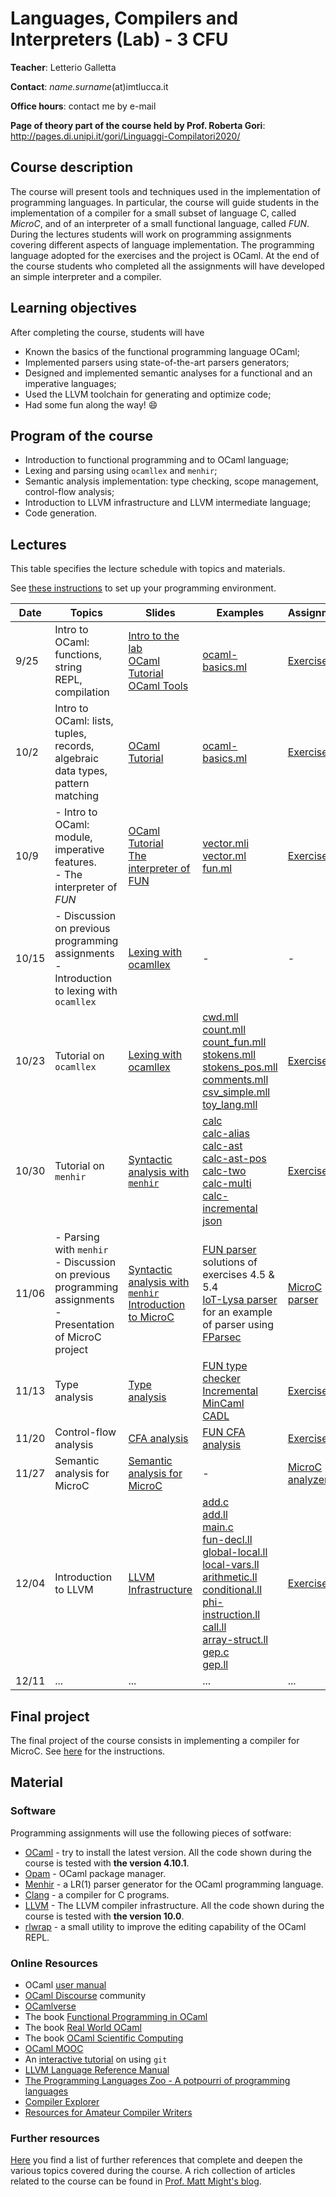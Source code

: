 # Languages, Compilers and Interpreters (Lab) - 3 CFU
**Teacher**: Letterio Galletta

**Contact**: *name.surname*(at)imtlucca.it

**Office hours**: contact me by e-mail

**Page of theory part of the course held by Prof. Roberta Gori**: http://pages.di.unipi.it/gori/Linguaggi-Compilatori2020/

## Course description
The course will present tools and techniques used in the implementation of programming languages. 
In particular, the course will guide students in the implementation of a compiler for a small 
subset of language C, called *MicroC*, and of an interpreter of a small functional language, called *FUN*. During the lectures students will work on programming assignments covering different aspects of language implementation. The programming language adopted for the exercises and the project is OCaml. At the end of the course students who completed all the assignments will have developed an simple interpreter and a compiler. 


## Learning objectives

After completing the course, students will have  
* Known the basics of the functional programming language OCaml;
* Implemented parsers using state-of-the-art parsers generators; 
* Designed and implemented semantic analyses for a functional and an imperative languages;
* Used the LLVM toolchain for generating and optimize code; 
* Had some fun along the way! :smile: 

## Program of the course

* Introduction to functional programming and to OCaml language;
* Lexing and parsing using `ocamllex` and `menhir`;
* Semantic analysis implementation: type checking, scope management, control-flow analysis;
* Introduction to LLVM infrastructure and LLVM intermediate language;
* Code generation.

## Lectures
This table specifies the lecture schedule with topics and materials.

See [these instructions](instructions.md) to set up your programming environment. 

| Date  | Topics | Slides | Examples | Assignments| 
| ------|------- | -------|----------|------------|
| 9/25  | Intro to OCaml: functions, string</br> REPL, compilation |  [Intro to the lab](ocaml-material/slides/lab-presentation.pdf)</br>[OCaml Tutorial](http://www.cs.columbia.edu/~sedwards/classes/2018/4115-fall/ocaml.pdf)</br>[OCaml Tools](ocaml-material/slides/ocaml-tools.pdf) | [ocaml-basics.ml](ocaml-material/code/ocaml-basics.ml)   | [Exercises 1](ocaml-material/exercises/exercises-1.md)       |
| 10/2 | Intro to OCaml: lists, tuples, records,</br> algebraic data types, pattern matching     | [OCaml Tutorial](http://www.cs.columbia.edu/~sedwards/classes/2018/4115-fall/ocaml.pdf)    | [ocaml-basics.ml](ocaml-material/code/ocaml-basics.ml)       | [Exercises 2](ocaml-material/exercises/exercises-2.md)
| 10/9 | - Intro to OCaml: module, imperative features.</br> - The interpreter of *FUN* | [OCaml Tutorial](http://www.cs.columbia.edu/~sedwards/classes/2018/4115-fall/ocaml.pdf)</br> [The interpreter of FUN](ocaml-material/slides/fun-interpreter.pdf) | [vector.mli](ocaml-material/code/vector.mli)</br>[vector.ml](ocaml-material/code/vector.ml)</br> [fun.ml](ocaml-material/code/fun.ml) | [Exercises 3](ocaml-material/exercises/exercises-3.md) |         
| 10/15 | - Discussion on previous programming assignments </br> - Introduction to lexing with `ocamllex` | [Lexing with ocamllex](frontend-material/slides/lexical-analysis.pdf) | - | - |
| 10/23 | Tutorial on `ocamllex` | [Lexing with ocamllex](frontend-material/slides/lexical-analysis.pdf) | [cwd.mll](frontend-material/code/cwd.mll) </br> [count.mll](frontend-material/code/count.mll) </br> [count_fun.mll](frontend-material/code/count_fun.mll) </br> [stokens.mll](frontend-material/code/stokens.mll) </br> [stokens_pos.mll](frontend-material/code/stokens_pos.mll) </br> [comments.mll](frontend-material/code/comments.mll) </br> [csv_simple.mll](frontend-material/code/csv_simple.mll) </br> [toy_lang.mll](frontend-material/code/toy_lang.mll) | [Exercises 4](frontend-material/exercises/exercises-lexing.md) 
| 10/30 | Tutorial on `menhir` | [Syntactic analysis with `menhir`](frontend-material/slides/syntactic-analysis.pdf) | [calc](frontend-material/code/calc) </br> [calc-alias](https://gitlab.inria.fr/fpottier/menhir/-/tree/master/demos/calc-alias) </br> [calc-ast](frontend-material/code/calc-ast) </br> [calc-ast-pos](frontend-material/code/calc-ast-pos) </br> [calc-two](https://gitlab.inria.fr/fpottier/menhir/-/tree/master/demos/calc-two) </br> [calc-multi](frontend-material/code/calc-multi) </br> [calc-incremental](https://gitlab.inria.fr/fpottier/menhir/-/tree/master/demos/calc-incremental) </br> [json](frontend-material/code/json)  | [Exercise 5](frontend-material/exercises/exercises-parsing.md)|  
| 11/06 | - Parsing with `menhir`</br> - Discussion on previous programming assignments</br> - Presentation of MicroC project | [Syntactic analysis with `menhir`](frontend-material/slides/syntactic-analysis.pdf)</br> [Introduction to MicroC](frontend-material/slides/intro-microc.pdf) | [FUN parser](frontend-material/code/fun-parser) solutions of exercises 4.5 & 5.4</br>  [IoT-Lysa parser](https://bitbucket.org/lillo/iotlysa/src/master/) for an example of parser using [FParsec](https://www.quanttec.com/fparsec/) | [MicroC parser](microc/microc-parsing/) |
| 11/13 | Type analysis | [Type analysis](semantic-analysis-material/slides/type-analysis.pdf) | [FUN type checker](semantic-analysis-material/code/fun-types) </br>  [Incremental MinCaml](https://github.com/matteobusi/incremental-mincaml) </br> [CADL](https://github.com/freek9807/CADL) | [Exercises 6](semantic-analysis-material/exercises/exercises-types.md) |
| 11/20 | Control-flow analysis | [CFA analysis](semantic-analysis-material/slides/cfa-analysis.pdf) | [FUN CFA analysis](semantic-analysis-material/code/fun-cfa) |  [Exercises 7](semantic-analysis-material/exercises/exercises-cfa.md) |
| 11/27 | Semantic analysis for MicroC |[Semantic analysis for MicroC](semantic-analysis-material/slides/microc-semantic-analysis.pdf)  | - |  [MicroC analyzer](microc/microc-semantic-analysis) |
| 12/04 | Introduction to LLVM | [LLVM Infrastructure](codegen-material/slides/intro-llvm.pdf) | [add.c](codegen-material/code/add.c) </br> [add.ll](codegen-material/code/add.ll) </br> [main.c](codegen-material/code/main.c) </br> [fun-decl.ll](codegen-material/code/fun-decl.ll) </br> [global-local.ll](codegen-material/code/global-local.ll) </br> [local-vars.ll](codegen-material/code/local-vars.ll) </br> [arithmetic.ll](codegen-material/code/arithmetic.ll) </br> [conditional.ll](codegen-material/code/conditional.ll) </br> [phi-instruction.ll](codegen-material/code/phi-instruction.ll) </br> [call.ll](codegen-material/code/call.ll) </br> [array-struct.ll](codegen-material/code/array-struct.ll) </br> [gep.c](codegen-material/code/gep.c) </br> [gep.ll](codegen-material/code/gep.ll) </br>| [Exercises 8](codegen-material/exercises/exercises-llvm-ir.md) |
| 12/11 | ... | ... | ... | ... |

## Final project
The final project of the course consists in implementing a compiler for MicroC. 
See [here](microc/microc-project.md) for the instructions.

## Material

### Software
Programming assignments will use the following pieces of sotfware:
* [OCaml](https://ocaml.org/) - try to install the latest version. All the code shown during the course is tested with **the version 4.10.1**. 
* [Opam](https://opam.ocaml.org/) - OCaml package manager.
* [Menhir](http://gallium.inria.fr/~fpottier/menhir/) - a LR(1) parser generator for the OCaml programming language.
* [Clang](https://clang.llvm.org/) - a compiler for C programs.
* [LLVM](http://llvm.org/) - The LLVM compiler infrastructure. All the code shown during the course is tested with **the version 10.0**.
* [rlwrap](https://github.com/hanslub42/rlwrap) - a small utility to improve the editing capability of the OCaml REPL.

### Online Resources
* OCaml [user manual](http://caml.inria.fr/pub/docs/manual-ocaml/index.html)
* [OCaml Discourse](https://discuss.ocaml.org/) community
* [OCamlverse](https://ocamlverse.github.io/)
* The book [Functional Programming in OCaml](https://www.cs.cornell.edu/courses/cs3110/2019sp/textbook/)
* The book [Real World OCaml](https://dev.realworldocaml.org/)
* The book [OCaml Scientific Computing](https://ocaml.xyz/book/)
* [OCaml MOOC](https://www.youtube.com/playlist?list=PLALAWXhLW3667sFw1Lfo3LmHC7CFib2EN)
* An [interactive tutorial](https://learngitbranching.js.org/) on using `git`
* [LLVM Language Reference Manual](http://llvm.org/docs/LangRef.html)
* [The Programming Languages Zoo - A potpourri of programming languages](http://plzoo.andrej.com/)
* [Compiler Explorer](https://godbolt.org/)
* [Resources for Amateur Compiler Writers](https://c9x.me/compile/bib/)

### Further resources

[Here](references.md) you find a list of further references that complete and deepen the various topics covered during the course.
A rich collection of articles related to the course can be found in [Prof. Matt Might's blog](http://matt.might.net/articles/).
